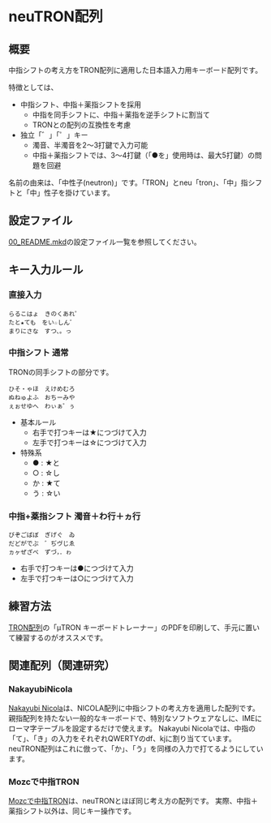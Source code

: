 # neuTRON配列
## 概要
中指シフトの考え方をTRON配列に適用した日本語入力用キーボード配列です。

特徴としては、

* 中指シフト、中指＋薬指シフトを採用
	* 中指を同手シフトに、中指＋薬指を逆手シフトに割当て
	* TRONとの配列の互換性を考慮
* 独立「゛」「゜」キー
	* 濁音、半濁音を2〜3打鍵で入力可能
	* 中指＋薬指シフトでは、3〜4打鍵（「●を」使用時は、最大5打鍵）の問題を回避

名前の由来は、「中性子(neutron)」です。「TRON」とneu「tron」、「中」指シフトと「中」性子を掛けています。

## 設定ファイル
[00\_README.mkd](#file-00_readme-mkd)の設定ファイル一覧を参照してください。

## キー入力ルール

### 直接入力
```
らるこはょ　きのくあれ゜
たと★ても　をい☆しん゛
まりにさな　すつ、。っ
```

### 中指シフト 通常
TRONの同手シフトの部分です。

```
ひそ・ゃほ　えけめむろ
ぬねゅよふ　おちーみや
ぇぉせゆへ　わぃぁ゜ぅ
```

* 基本ルール
	* 右手で打つキーは★につづけて入力
	* 左手で打つキーは☆につづけて入力
* 特殊系
	* ● : ★と
	* ○ : ☆し
	* か : ★て
	* う : ☆い

### 中指+薬指シフト 濁音＋わ行＋ヵ行
```
びぞごばぼ　ぎげぐ　ゐ
だどがでぶ　゛ぢヴじゑ
ヵヶぜざべ　ずづ，．ゎ
```

* 右手で打つキーは●につづけて入力
* 左手で打つキーは○につづけて入力

## 練習方法
[TRON配列]の「μTRON キーボードトレーナー」のPDFを印刷して、手元に置いて練習するのがオススメです。

## 関連配列（関連研究）
### NakayubiNicola
[Nakayubi Nicola]は、NICOLA配列に中指シフトの考え方を適用した配列です。
親指配列を持たない一般的なキーボードで、特別なソフトウェアなしに、IMEにローマ字テーブルを設定するだけで使えます。
Nakayubi Nicolaでは、中指の「て」、「き」の入力をそれぞれQWERTYのdf、kjに割り当てています。
neuTRON配列はこれに倣って、「か」、「う」を同様の入力で打てるようにしています。

### Mozcで中指TRON
[Mozcで中指TRON]は、neuTRONとほぼ同じ考え方の配列です。
実際、中指＋薬指シフト以外は、同じキー操作です。

[TRON配列]:http://www.personal-media.co.jp/utronkb/tron-layout.html
[Nakayubi Nicola]:http://home.j00.itscom.net/cake-smd/wiki/NakayubiNicola.html
[Mozcで中指TRON]:http://mikewo.blogspot.jp/2011/02/mozctron.html
